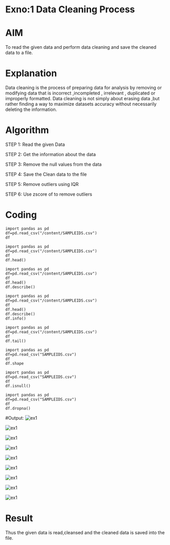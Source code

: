 # Exno:1 Data Cleaning Process

# AIM
To read the given data and perform data cleaning and save the cleaned data to a file.

# Explanation
Data cleaning is the process of preparing data for analysis by removing or modifying data that is incorrect ,incompleted , irrelevant , duplicated or improperly formatted. Data cleaning is not simply about erasing data ,but rather finding a way to maximize datasets accuracy without necessarily deleting the information.

# Algorithm
STEP 1: Read the given Data

STEP 2: Get the information about the data

STEP 3: Remove the null values from the data

STEP 4: Save the Clean data to the file

STEP 5: Remove outliers using IQR

STEP 6: Use zscore of to remove outliers

# Coding
```
import pandas as pd
df=pd.read_csv("/content/SAMPLEIDS.csv")
df
```

```
import pandas as pd
df=pd.read_csv("/content/SAMPLEIDS.csv")
df
df.head()
```

```
import pandas as pd
df=pd.read_csv("/content/SAMPLEIDS.csv")
df
df.head()
df.describe()
```

```
import pandas as pd
df=pd.read_csv("/content/SAMPLEIDS.csv")
df
df.head()
df.describe()
df.info()
```

```
import pandas as pd
df=pd.read_csv("/content/SAMPLEIDS.csv")
df
df.tail()
```

```
import pandas as pd
df=pd.read_csv("SAMPLEIDS.csv")
df
df.shape
```

```
import pandas as pd
df=pd.read_csv("SAMPLEIDS.csv")
df
df.isnull()
```

```
import pandas as pd
df=pd.read_csv("SAMPLEIDS.csv")
df
df.dropna()
```


#Output:
![ex1](https://github.com/nanditha121/exno1/assets/142209508/31fbd124-d28b-4448-bc44-0d5cc69c9a6a) 

![ex1](https://github.com/nanditha121/exno1/assets/142209508/3e139bd7-c428-4522-a468-2f5e4f97e747)

![ex1](https://github.com/nanditha121/exno1/assets/142209508/09ecb493-5f2e-4c85-b2d0-c5f47b239a12)

![ex1](https://github.com/nanditha121/exno1/assets/142209508/ab49db17-d2d0-41c3-8f1f-bf26fc1e88db)

![ex1](https://github.com/nanditha121/exno1/assets/142209508/71d54184-7e75-4665-9a3e-778b27c89879)

![ex1](https://github.com/nanditha121/exno1/assets/142209508/446ff844-1a6f-4287-aa6d-9fa880df31f6)

![ex1](https://github.com/nanditha121/exno1/assets/142209508/ca6a0857-61c2-49d6-a0b6-422033f57c76)

![ex1](https://github.com/nanditha121/exno1/assets/142209508/767ec547-7224-4582-ba6a-5342af8b194e)

![ex1](https://github.com/nanditha121/exno1/assets/142209508/e555deb7-63bd-4ff0-a7a8-82608c180a15)

# Result
Thus the given data is read,cleansed and the cleaned data is saved into the file.
